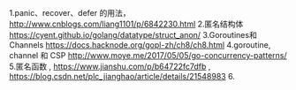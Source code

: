 1.panic、recover、defer 的用法，http://www.cnblogs.com/liang1101/p/6842230.html
2.匿名结构体 https://cyent.github.io/golang/datatype/struct_anon/
3.Goroutines和Channels  https://docs.hacknode.org/gopl-zh/ch8/ch8.html
4.goroutine, channel 和 CSP  http://www.moye.me/2017/05/05/go-concurrency-patterns/
5.匿名函数 , https://www.jianshu.com/p/b64722fc7dfb , https://blog.csdn.net/plc_jianghao/article/details/21548983
6.
